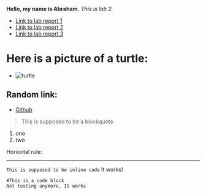 **Hello, my name is Abraham.**
*This is lab 2.*

* [Link to lab report 1](https://broham6.github.io/CSE-15L-Lab-Report/lab-report-1-week-2.html)
* [Link to lab report 2](https://broham6.github.io/CSE-15L-Lab-Report/lab-report-2-week4.html)
* [Link to lab report 3](https://broham6.github.io/CSE-15L-Lab-Report/lab-report-3-week-6.html)

# Here is a picture of a turtle:
- ![turtle](https://s28164.pcdn.co/files/sea-turtle-iStock_000011381141Large-e1547156592926-1280x720.jpg)

## Random link:
- [Github](https://github.com/)

> This is supposed to be a blockquote.

1. one
2. two


Horiontal rule:

---

`This is supposed to be inline code` It works!

```
#This is a code block
Not testing anymore. It works
```

